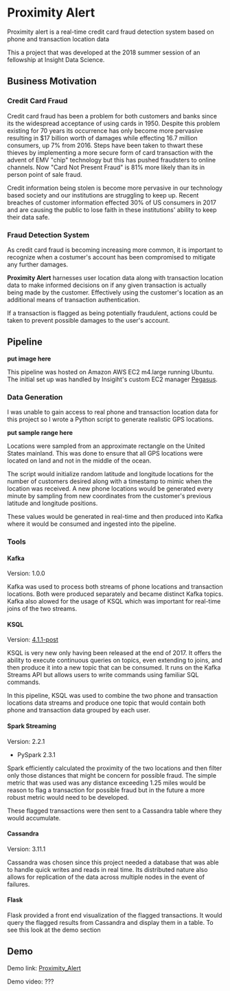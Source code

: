 # Proximity Alert
Proximity alert is a real-time credit card fraud detection system based on phone and transaction location data

This a project that was developed at the 2018 summer session of an fellowship at Insight Data Science.

## Business Motivation
### Credit Card Fraud
Credit card fraud has been a problem for both customers and banks since its the widespread acceptance of using cards in 1950. Despite this problem existing for 70 years its occurrence has only become more pervasive resulting in $17 billion worth of damages while effecting 16.7 million consumers, up 7%  from 2016. Steps have been taken to thwart these thieves by implementing a more secure form of card transaction with the advent of EMV "chip" technology but this has pushed fraudsters to online channels. Now "Card Not Present Fraud" is 81% more likely than its in person point of sale fraud. 

Credit information being stolen is become more pervasive in our technology based society and our institutions are struggling to keep up. Recent breaches of customer information effected 30% of US consumers in 2017 and are causing the public to lose faith in these institutions' ability to keep their data safe.

### Fraud Detection System
As credit card fraud is becoming increasing more common, it is important to recognize when a costumer's account has been compromised to mitigate any further damages.

**Proximity Alert** harnesses user location data along with transaction location data to make informed decisions on if any given transaction is actually being made by the customer. Effectively using the customer's location as an additional means of transaction authentication.

If a transaction is flagged as being potentially fraudulent, actions could be taken to prevent possible damages to the user's account.

## Pipeline

**put image here**

This pipeline was hosted on Amazon AWS EC2 m4.large running Ubuntu. The initial set up was handled by Insigiht's custom EC2 manager [Pegasus](https://github.com/InsightDataScience/pegasus).

### Data Generation

I was unable to gain access to real phone and transaction location data for this project so I wrote a Python script to generate realistic GPS locations.

**put sample range here**

Locations were sampled from an approximate rectangle on the United States mainland. This was done to ensure that all GPS locations were located on land and not in the middle of the ocean.

The script would initialize random latitude and longitude locations for the number of customers desired along with a timestamp to mimic when the location was received. A new phone locations would be generated every minute by sampling from new coordinates from the customer's previous latitude and longitude positions.

These values would be generated in real-time and then produced into Kafka where it would be consumed and ingested into the pipeline.

### Tools
#### Kafka
Version: 1.0.0

Kafka was used to process both streams of phone locations and transaction locations. Both were produced separately and became distinct Kafka topics. Kafka also alowed for the usage of KSQL which was important for real-time joins of the two streams.

#### KSQL

Version: [4.1.1-post](https://github.com/confluentinc/ksql/tree/4.1.1-post)

KSQL is very new only having been released at the end of 2017. It offers the ability to execute continuous queries on topics, even extending to joins, and then produce it into a new topic that can be consumed. It runs on the Kafka Streams API but allows users to write commands using familiar SQL commands.

In this pipeline, KSQL was used to combine the two phone and transaction locations data streams and produce one topic that would contain both phone and transaction data grouped by each user.

#### Spark Streaming

Version: 2.2.1

* PySpark 2.3.1

Spark efficiently calculated the proximity of the two locations and then filter only those distances that might be concern for possible fraud. The simple metric that was used was any distance exceeding 1.25 miles would be reason to flag a transaction for possible fraud but in the future a more robust metric would need to be developed.

These flagged transactions were then sent to a Cassandra table where they would accumulate.

#### Cassandra

Version: 3.11.1

Cassandra was chosen since this project needed a database that was able to handle quick writes and reads in real time. Its distributed nature also allows for replication of the data across multiple nodes in the event of failures.


#### Flask

Flask provided a front end visualization of the flagged transactions. It would query the flagged results from Cassandra and display them in a table. To see this look at the demo section

## Demo

Demo link: [Proximity_Alert](http://www.theproximityalert.com/table)

Demo video: ???











